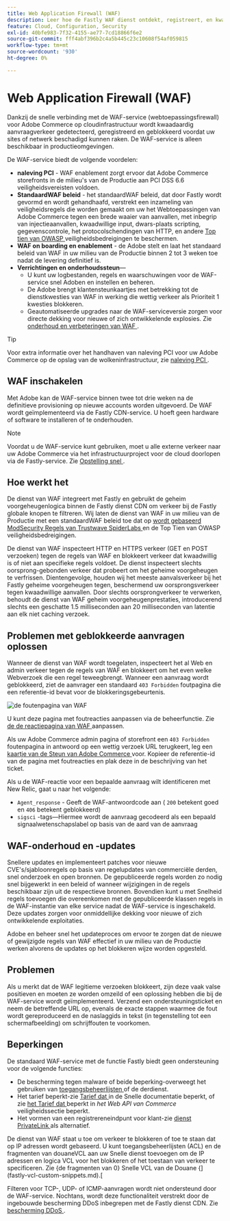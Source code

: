 ```yaml
---
title: Web Application Firewall (WAF)
description: Leer hoe de Fastly WAF dienst ontdekt, registreert, en kwaadwillig verzoekverkeer blokkeert alvorens het het netwerk of de plaatsen van Adobe Commerce kan beschadigen.
feature: Cloud, Configuration, Security
exl-id: 40bfe983-7f32-4155-ae77-7cd18866f6e2
source-git-commit: fff4abf396b2c4a5b445c23c10608f54af059815
workflow-type: tm+mt
source-wordcount: '930'
ht-degree: 0%

---
```


# Web Application Firewall (WAF)

Dankzij de snelle verbinding met de WAF-service (webtoepassingsfirewall) voor Adobe Commerce op cloudinfrastructuur wordt kwaadaardig aanvraagverkeer gedetecteerd, geregistreerd en geblokkeerd voordat uw sites of netwerk beschadigd kunnen raken. De WAF-service is alleen beschikbaar in productieomgevingen.

De WAF-service biedt de volgende voordelen:

- **naleving PCI** - WAF enablement zorgt ervoor dat Adobe Commerce storefronts in de milieu&#39;s van de Productie aan PCI DSS 6.6 veiligheidsvereisten voldoen.
- **StandaardWAF beleid** - het standaardWAF beleid, dat door Fastly wordt gevormd en wordt gehandhaafd, verstrekt een inzameling van veiligheidsregels die worden gemaakt om uw het Webtoepassingen van Adobe Commerce tegen een brede waaier van aanvallen, met inbegrip van injectieaanvallen, kwaadwillige input, dwars-plaats scripting, gegevenscontrole, het protocolschendingen van HTTP, en andere [ Top tien van OWASP ](https://owasp.org/www-project-top-ten/) veiligheidsbedreigingen te beschermen.
- **WAF on boarding en enablement** - de Adobe stelt en laat het standaard beleid van WAF in uw milieu van de Productie binnen 2 tot 3 weken toe nadat de levering definitief is.
- **Verrichtingen en onderhoudssteun**—
   - U kunt uw logbestanden, regels en waarschuwingen voor de WAF-service snel Adoben en instellen en beheren.
   - De Adobe brengt klantensteunkaartjes met betrekking tot de dienstkwesties van WAF in werking die wettig verkeer als Prioriteit 1 kwesties blokkeren.
   - Geautomatiseerde upgrades naar de WAF-serviceversie zorgen voor directe dekking voor nieuwe of zich ontwikkelende explosies. Zie [ onderhoud en verbeteringen van WAF ](#waf-maintenance-and-updates).

>[!TIP]
>
>Voor extra informatie over het handhaven van naleving PCI voor uw Adobe Commerce op de opslag van de wolkeninfrastructuur, zie [ naleving PCI ](https://business.adobe.com/products/magento/pci-compliance.html).

## WAF inschakelen

Met Adobe kan de WAF-service binnen twee tot drie weken na de definitieve provisioning op nieuwe accounts worden uitgevoerd. De WAF wordt geïmplementeerd via de Fastly CDN-service. U hoeft geen hardware of software te installeren of te onderhouden.

>[!NOTE]
>
>Voordat u de WAF-service kunt gebruiken, moet u alle externe verkeer naar uw Adobe Commerce via het infrastructuurproject voor de cloud doorlopen via de Fastly-service. Zie [ Opstelling snel ](fastly-configuration.md).

## Hoe werkt het

De dienst van WAF integreert met Fastly en gebruikt de geheim voorgeheugenlogica binnen de Fastly dienst CDN om verkeer bij de Fastly globale knopen te filtreren. Wij laten de dienst van WAF in uw milieu van de Productie met een standaardWAF beleid toe dat op [ wordt gebaseerd ModSecurity Regels van Trustwave SpiderLabs ](https://github.com/owasp-modsecurity/ModSecurity) en de Top Tien van OWASP veiligheidsbedreigingen.

De dienst van WAF inspecteert HTTP en HTTPS verkeer (GET en POST verzoeken) tegen de regels van WAF en blokkeert verkeer dat kwaadwillig is of niet aan specifieke regels voldoet. De dienst inspecteert slechts oorsprong-gebonden verkeer dat probeert om het geheime voorgeheugen te verfrissen. Dientengevolge, houden wij het meeste aanvalsverkeer bij het Fastly geheime voorgeheugen tegen, beschermend uw oorsprongsverkeer tegen kwaadwillige aanvallen. Door slechts oorsprongverkeer te verwerken, behoudt de dienst van WAF geheim voorgeheugenprestaties, introducerend slechts een geschatte 1.5 milliseconden aan 20 milliseconden van latentie aan elk niet caching verzoek.

## Problemen met geblokkeerde aanvragen oplossen

Wanneer de dienst van WAF wordt toegelaten, inspecteert het al Web en admin verkeer tegen de regels van WAF en blokkeert om het even welke Webverzoek die een regel teweegbrengt. Wanneer een aanvraag wordt geblokkeerd, ziet de aanvrager een standaard `403 Forbidden` foutpagina die een referentie-id bevat voor de blokkeringsgebeurtenis.

![ de foutenpagina van WAF ](../../assets/cdn/fastly-waf-403-error.png)

U kunt deze pagina met foutreacties aanpassen via de beheerfunctie. Zie [ de de reactiepagina van WAF ](fastly-custom-response.md#customize-the-waf-error-page) aanpassen.

Als uw Adobe Commerce admin pagina of storefront een `403 Forbidden` foutenpagina in antwoord op een wettig verzoek URL terugkeert, leg een [ kaartje van de Steun van Adobe Commerce ](https://experienceleague.adobe.com/docs/commerce-knowledge-base/kb/help-center-guide/magento-help-center-user-guide.html#submit-ticket) voor. Kopieer de referentie-id van de pagina met foutreacties en plak deze in de beschrijving van het ticket.

Als u de WAF-reactie voor een bepaalde aanvraag wilt identificeren met New Relic, gaat u naar het volgende:

- `Agent_response` - Geeft de WAF-antwoordcode aan ( `200` betekent goed en `406` betekent geblokkeerd)
- `sigsci` -tags—Hiermee wordt de aanvraag gecodeerd als een bepaald signaalwetenschapslabel op basis van de aard van de aanvraag

## WAF-onderhoud en -updates

Snellere updates en implementeert patches voor nieuwe CVE&#39;s/sjabloonregels op basis van regelupdates van commerciële derden, snel onderzoek en open bronnen. De gepubliceerde regels worden zo nodig snel bijgewerkt in een beleid of wanneer wijzigingen in de regels beschikbaar zijn uit de respectieve bronnen. Bovendien kunt u met Snelheid regels toevoegen die overeenkomen met de gepubliceerde klassen regels in de WAF-instantie van elke service nadat de WAF-service is ingeschakeld. Deze updates zorgen voor onmiddellijke dekking voor nieuwe of zich ontwikkelende exploitaties.

Adobe en beheer snel het updateproces om ervoor te zorgen dat de nieuwe of gewijzigde regels van WAF effectief in uw milieu van de Productie werken alvorens de updates op het blokkeren wijze worden opgesteld.

## Problemen

Als u merkt dat de WAF legitieme verzoeken blokkeert, zijn deze vaak valse positieven en moeten ze worden omzeild of een oplossing hebben die bij de WAF-service wordt geïmplementeerd. Verzend een ondersteuningsticket en neem de betreffende URL op, evenals de exacte stappen waarmee de fout wordt gereproduceerd en de naslaggids in tekst (in tegenstelling tot een schermafbeelding) om schrijffouten te voorkomen.

## Beperkingen

De standaard WAF-service met de functie Fastly biedt geen ondersteuning voor de volgende functies:

- De bescherming tegen malware of beide beperking-overweegt het gebruiken van [ toegangsbeheerlijsten ](./fastly-vcl-allowlist.md) of de derdienst.
- Het tarief beperkt-zie [ Tarief dat ](https://github.com/fastly/fastly-magento2/blob/master/Documentation/Guides/RATE-LIMITING.md) in de Snelle documentatie beperkt, of zie [ het Tarief dat ](https://developer.adobe.com/commerce/webapi/get-started/rate-limiting/) beperkt in _het Web API van Commerce_ veiligheidssectie beperkt.
- Het vormen van een registrereneindpunt voor klant-zie [ dienst PrivateLink ](../development/privatelink-service.md) als alternatief.

De dienst van WAF staat u toe om verkeer te blokkeren of toe te staan dat op IP adressen wordt gebaseerd. U kunt toegangsbeheerlijsten (ACL) en de fragmenten van douaneVCL aan uw Snelle dienst toevoegen om de IP adressen en logica VCL voor het blokkeren of het toestaan van verkeer te specificeren. Zie {de fragmenten van 0} Snelle VCL van de Douane {](fastly-vcl-custom-snippets.md).[

Filteren voor TCP-, UDP- of ICMP-aanvragen wordt niet ondersteund door de WAF-service. Nochtans, wordt deze functionaliteit verstrekt door de ingebouwde bescherming DDoS inbegrepen met de Fastly dienst CDN. Zie [ bescherming DDoS ](fastly.md#ddos-protection).
